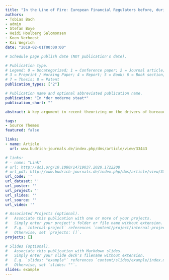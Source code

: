 ```yaml
---
title: "In the Line of Fire: European Financial Regulators before, during, and after the Crisis"
authors:
- Tobias Bach
- admin
- Stefan Boye
- Heidi Houlberg Salomonsen
- Koen Verhoest
- Kai Wegrich
date: "2019-02-01T00:00:00"

# Schedule page publish date (NOT publication's date).

# Publication type.
# Legend: 0 = Uncategorized; 1 = Conference paper; 2 = Journal article;
# 3 = Preprint / Working Paper; 4 = Report; 5 = Book; 6 = Book section;
# 7 = Thesis; 8 = Patent
publication_types: ["2"]

# Publication name and optional abbreviated publication name.
publication: "In *der moderne staat*"
publication_short: ""

abstract: A key argument in recent theorizing on the drivers of bureaucratic behaviour is that agencies seek to establish and maintain a unique reputation. While recent years have witnessed substantial empirical support for this claim, the field lacks comparative examinations of the dynamics of reputation and its management throughout crisis periods. This article draws on a systematic media content analysis to explore the exposure and communication responses of the German, Belgian and Danish financial regulators to reputational threats before, during, and after the financial crisis. Our results point at the dynamic and context-sensitive nature of reputation management.

tags:
- Source Themes
featured: false

links:
- name: Article
  url: www.budrich-journals.de/index.php/dms/article/view/33443

# links:
# - name: "Link"
# url: http://doi.org/10.1080/14719037.2020.1722208
# url_pdf: http://www.budrich-journals.de/index.php/dms/article/view/33443
url_code: ''
url_dataset: ''
url_poster: ''
url_project: ''
url_slides: ''
url_source: ''
url_video: ''

# Associated Projects (optional).
#   Associate this publication with one or more of your projects.
#   Simply enter your project's folder or file name without extension.
#   E.g. `internal-project` references `content/project/internal-project/index.md`.
#   Otherwise, set `projects: []`.
projects: []

# Slides (optional).
#   Associate this publication with Markdown slides.
#   Simply enter your slide deck's filename without extension.
#   E.g. `slides: "example"` references `content/slides/example/index.md`.
#   Otherwise, set `slides: ""`.
slides: example
---
```


